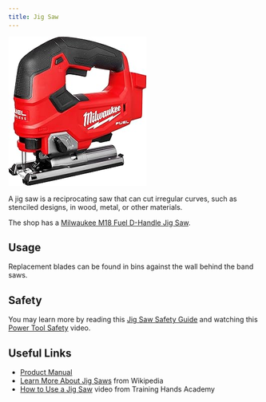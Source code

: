 ```yaml
---
title: Jig Saw
---
```


![Milwaukee M18 Fuel D-Handle Jig Saw](jig-saw.jpg)

A jig saw is a reciprocating saw that can cut irregular curves, such as stenciled designs, in wood, metal, or other materials.

The shop has a [Milwaukee M18 Fuel D-Handle Jig Saw](./Milwaukee_M18_Jig_Saw.pdf).

## Usage

Replacement blades can be found in bins against the wall behind the band saws.

## Safety

You may learn more by reading this [Jig Saw Safety Guide](https://www.powertoolinstitute.com/pti-includes/pdfs/Tool-Specific-Files/Jig-Saw.pdf) and
watching this [Power Tool Safety](http://www.powertoolinstitute.com/pti-pages/videos/Power-Tool-Safety-Video-2018/index.html) video.

## Useful Links

* [Product Manual](./Milwaukee_M18_Jig_Saw.pdf)
* [Learn More About Jig Saws](https://en.wikipedia.org/wiki/Jig_saw) from Wikipedia
* [How to Use a Jig Saw](https://www.youtube.com/watch?v=_ztM_Y_PlAo&t=334s) video from Training Hands Academy
